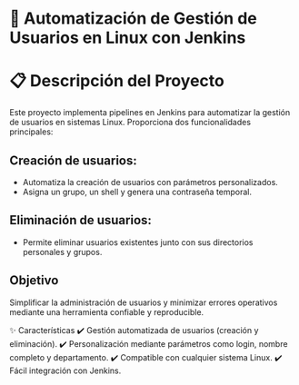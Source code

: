 
# 🚀 **Automatización de Gestión de Usuarios en Linux con Jenkins**

# 📋 Descripción del Proyecto

Este proyecto implementa pipelines en Jenkins para automatizar la gestión de usuarios en sistemas Linux. Proporciona dos funcionalidades principales:

## **Creación de usuarios:**

- Automatiza la creación de usuarios con parámetros personalizados.
- Asigna un grupo, un shell y genera una contraseña temporal.

## **Eliminación de usuarios:**

- Permite eliminar usuarios existentes junto con sus directorios personales y grupos.

## **Objetivo**
Simplificar la administración de usuarios y minimizar errores operativos mediante una herramienta confiable y reproducible.

✨ Características
✔️ Gestión automatizada de usuarios (creación y eliminación).
✔️ Personalización mediante parámetros como login, nombre completo y departamento.
✔️ Compatible con cualquier sistema Linux.
✔️ Fácil integración con Jenkins.
